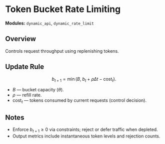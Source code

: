 # Token Bucket Rate Limiting

**Modules:** `dynamic_api`, `dynamic_rate_limit`

## Overview

Controls request throughput using replenishing tokens.

## Update Rule

$$b_{t+1} = \min\big(B,\; b_t + \rho \Delta t - \text{cost}_t\big).$$

- $B$ — bucket capacity ($\theta$).
- $\rho$ — refill rate.
- $\text{cost}_t$ — tokens consumed by current requests (control decision).

## Notes

- Enforce $b_{t+1} \ge 0$ via constraints; reject or defer traffic when depleted.
- Output metrics include instantaneous token levels and rejection counts.
